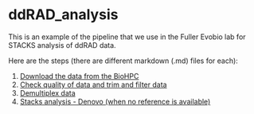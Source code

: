 # ddRAD_analysis

This is an example of the pipeline that we use in the Fuller Evobio lab for STACKS analysis of ddRAD data.

Here are the steps (there are different markdown (.md) files for each):

1. [Download the data from the BioHPC](./downloading_data_from_BioHPC.md)
2. [Check quality of data and trim and filter data](./trim_and_filter_data.md)
3. [Demultiplex data](./demultiplex.md)
4. [Stacks analysis - Denovo (when no reference is available)](./denovo.md)

